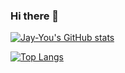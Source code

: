 ### Hi there 👋

<!--
**JisangYou/JisangYou** is a ✨ _special_ ✨ repository because its `README.md` (this file) appears on your GitHub profile.

Here are some ideas to get you started:

- 🔭 I’m currently working on ...
- 🌱 I’m currently learning ...
- 👯 I’m looking to collaborate on ...
- 🤔 I’m looking for help with ...
- 💬 Ask me about ...
- 📫 How to reach me: ...
- 😄 Pronouns: ...
- ⚡ Fun fact: ...
-->

[![Jay-You's GitHub stats](https://github-readme-stats.vercel.app/api?username=Jay-You)](https://github.com/JisangYou/github-readme-stats)


[![Top Langs](https://github-readme-stats.vercel.app/api/top-langs/?username=Jay-You&layout=compact)](https://github.com/JisangYou/github-readme-stats)

